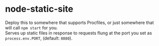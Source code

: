 node-static-site
================

Deploy this to somewhere that supports Procfiles, or just somewhere that will call `npm start` for you.  
Serves up static files in response to requests flung at the port you set as `process.env.PORT`, (default: `8080`).  

